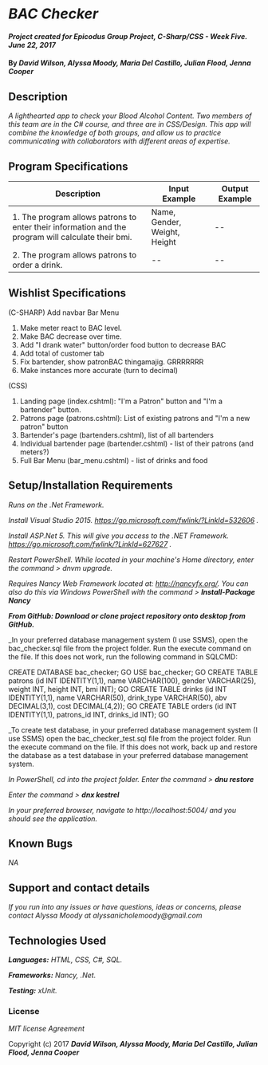 # _BAC Checker_

#### _Project created for Epicodus Group Project, C-Sharp/CSS - Week Five. June 22, 2017_

#### By _**David Wilson, Alyssa Moody, Maria Del Castillo, Julian Flood, Jenna Cooper**_

## Description

_A lighthearted app to check your Blood Alcohol Content. Two members of this team are in the C# course, and three are in CSS/Design. This app will combine the knowledge of both groups, and allow us to practice communicating with collaborators with different areas of expertise._

## Program Specifications

| Description  | Input Example | Output Example |
| ------------- | ------------- | ------------- |
| 1. The program allows patrons to enter their information and the program will calculate their bmi.  | Name, Gender, Weight, Height | --  |
| 2. The program allows patrons to order a drink.  | --   | --  |

## Wishlist Specifications

(C-SHARP)
Add navbar
Bar Menu
1. Make meter react to BAC level.
2. Make BAC decrease over time.
3. Add "I drank water" button/order food button to decrease BAC
4. Add total of customer tab
5. Fix bartender, show patronBAC thingamajig. GRRRRRRR
6. Make instances more accurate (turn to decimal)

(CSS)
1. Landing page (index.cshtml): "I'm a Patron" button and "I'm a bartender" button.
2. Patrons page (patrons.cshtml): List of existing patrons and "I'm a new patron" button
3. Bartender's page (bartenders.cshtml), list of all bartenders
4. Individual bartender page (bartender.cshtml) - list of their patrons (and meters?)
5. Full Bar Menu (bar_menu.cshtml) - list of drinks and food

## Setup/Installation Requirements

_Runs on the .Net Framework._

_Install Visual Studio 2015. https://go.microsoft.com/fwlink/?LinkId=532606 ._

_Install ASP.Net 5. This will give you access to the .NET Framework. https://go.microsoft.com/fwlink/?LinkId=627627 ._

_Restart PowerShell. While located in your machine's Home directory, enter the command > dnvm upgrade._

_Requires Nancy Web Framework located at: http://nancyfx.org/. You can also do this via Windows PowerShell with the command > **Install-Package Nancy**_

_**From GitHub: Download or clone project repository onto desktop from GitHub.**_

_In your preferred database management system (I use SSMS), open the bac_checker.sql file from the project folder. Run the execute command on the file. If this does not work, run the following command in SQLCMD:

CREATE DATABASE bac_checker; GO USE bac_checker; GO CREATE TABLE patrons (id INT IDENTITY(1,1), name VARCHAR(100), gender VARCHAR(25), weight INT, height INT, bmi INT); GO CREATE TABLE drinks (id INT IDENTITY(1,1), name VARCHAR(50), drink_type VARCHAR(50), abv DECIMAL(3,1), cost DECIMAL(4,2)); GO CREATE TABLE orders (id INT IDENTITY(1,1), patrons_id INT, drinks_id INT); GO

_To create test database, in your preferred database management system (I use SSMS) open the bac_checker_test.sql file from the project folder. Run the execute command on the file. If this does not work, back up and restore the database as a test database in your preferred database management system.

_In PowerShell, cd into the project folder. Enter the command > **dnu restore**_

_Enter the command > **dnx kestrel**_

_In your preferred browser, navigate to http://localhost:5004/ and you should see the application._

## Known Bugs

_NA_

## Support and contact details

_If you run into any issues or have questions, ideas or concerns, please contact Alyssa Moody at alyssanicholemoody@gmail.com_

## Technologies Used

_**Languages:** HTML, CSS, C#, SQL._

_**Frameworks:** Nancy, .Net._

_**Testing:** xUnit._

### License

*MIT license Agreement*

Copyright (c) 2017 **_David Wilson, Alyssa Moody, Maria Del Castillo, Julian Flood, Jenna Cooper_**
